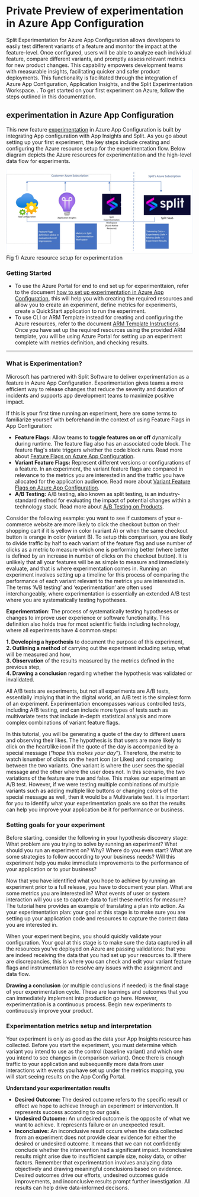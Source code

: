 # Private Preview of experimentation in Azure App Configuration

Split Experimentation for Azure App Configuration allows developers to easily test different variants of a feature and monitor the impact at the feature-level. Once configured, users will be able to analyze each individual feature, compare different variants, and promptly assess relevant metrics for new product changes. This capability empowers development teams with measurable insights, facilitating quicker and safer product deployments. This functionality is facilitated through the integration of Azure App Configuration, Application Insights, and the Split Experimentation Workspace. . To get started on your first experiment on Azure, follow the steps outlined in this documentation.

## experimentation in Azure App Configuration
 
This new feature [experimentation](https://github.com/Muksvso/ExperimentationPreviewDocs?tab=readme-ov-file#what-is-experimentation) in Azure App Configuration is built by integrating App configuration with App Insights and Split. As you go about setting up your first experiment, the key steps include creating and configuring the Azure resource setup for the experimentation flow. Below diagram depicts the Azure resources for experimentation and the high-level data flow for experiments. 

![Resources Diagram](./Images/1.png)
Fig 1) Azure resource setup for experimentation

### Getting Started

- To use the Azure Portal for end to end set up for experimenttaion, refer to the document [how to set up experimentation in Azure App Configuration](/how-to-setup-experimentation.md), this will help you with creating the required resources and allow you to create an experiment, define metrics for experiments, create a QuickStart application to run the experiment. 
- To use CLI or ARM Template instead for creating and configuring the Azure resources, refer to the document [ARM Template Instructions](/ARMTemplateInstructions.md). Once you have set up the required resources using the provided ARM template, you will be using Azure Portal for setting up an experiment complete with metrics definition, and checking results.

---

### What is Experimentation?
Microsoft has partnered with Split Software to deliver experimentation as a feature in Azure App Configuration. Experimentation gives teams a more efficient way to release changes that reduce the severity and duration of incidents and supports app development teams to maximize positive impact. 

If this is your first time running an experiment, here are some terms to familiarize yourself with beforehand in the context of using Feature Flags in App Configuration:<br/>
- **Feature Flags:** Allow teams to **toggle features on or off** dynamically during runtime. The feature flag also has an associated code block. The feature flag's state triggers whether the code block runs. Read more about [Feature Flags on Azure App Configuration](https://learn.microsoft.com/en-us/azure/azure-app-configuration/concept-feature-management#basic-concepts). <br/>
- **Variant Feature Flags:** Represent different versions or configurations of a feature. In an experiment, the variant feature flags are compared in relevance to the metrics you are interested in and the traffic you have allocated for the application audience. Read more about [Variant Feature Flags on Azure App Configuration](https://github.com/microsoft/FeatureManagement-Dotnet/tree/release/v4?tab=readme-ov-file#variants).<br/>
- **A/B Testing:** A/B testing, also known as split testing, is an industry-standard method for evaluating the impact of potential changes within a technology stack. Read more about [A/B Testing on Products](https://www.microsoft.com/en-us/research/group/experimentation-platform-exp/articles/a-b-testing-across-products/).

Consider the following example: you want to see if customers of your e-commerce website are more likely to click the checkout button on their shopping cart if it is yellow in color (variant A) or when the same checkout button is orange in color (variant B). To setup this comparison, you are likely to divide traffic by half to each variant of the feature flag and use number of clicks as a metric to measure which one is performing better (where better is defined by an increase in number of clicks on the checkout button). It is unlikely that all your features will be as simple to measure and immediately evaluate, and that is where experimentation comes in. Running an experiment involves setting up a timeline for this process of comparing the performance of each variant relevant to the metrics you are interested in. The terms ‘A/B testing’ and ‘experimentation’ are often used interchangeably, where experimentation is essentially an extended A/B test where you are systematically testing hypotheses. 

**Experimentation**: The process of systematically testing hypotheses or changes to improve user experience or software functionality. This definition also holds true for most scientific fields including technology, where all experiments have 4 common steps:<br/>

**1.	Developing a hypothesis** to document the purpose of this experiment,  <br/>
**2.	Outlining a method** of carrying out the experiment including setup, what will be measured and how,  <br/>
**3.	Observation** of the results measured by the metrics defined in the previous step,  <br/>
**4.	Drawing a conclusion** regarding whether the hypothesis was validated or invalidated. <br/>

All A/B tests are experiments, but not all experiments are A/B tests, essentially implying that in the digital world, an A/B test is the simplest form of an experiment. Experimentation encompasses various controlled tests, including A/B testing, and can include more types of tests such as multivariate tests that include in-depth statistical analysis and more complex combinations of variant feature flags. 

In this tutorial, you will be generating a quote of the day to different users and observing their likes. The hypothesis is that users are more likely to click on the heart/like icon if the quote of the day is accompanied by a special message (“*hope this makes your day*”). Therefore, the metric to watch isnumber of clicks on the heart icon (or Likes) and comparing between the two variants. One variant is where the user sees the special message and the other where the user does not. In this scenario, the two variations of the feature are true and false. This makes our experiment an A/B test. However, if we were testing multiple combinations of multiple variants such as adding multiple like buttons or changing colors of the special message as well, then it would be a Multivariate test. It is important for you to identify what your experimentation goals are so that the results can help you improve your application be it for performance or business. 

### Setting goals for your experiment
Before starting, consider the following in your hypothesis discovery stage: 
What problem are you trying to solve by running an experiment? What should you run an experiment on? Why? Where do you even start? What are some strategies to follow according to your business needs? Will this experiment help you make immediate improvements to the performance of your application or to your business?

Now that you have identified what you hope to achieve by running an experiment prior to a full release, you have to document your plan. What are some metrics you are interested in? What events of user or system interaction will you use to capture data to fuel these metrics for measure? The tutorial here provides an example of translating a plan into action. As your experimentation plan: your goal at this stage is to make sure you are setting up your application code and resources to capture the correct data you are interested in.

When your experiment begins, you should quickly validate your configuration. Your goal at this stage is to make sure the data captured in all the resources you’ve deployed on Azure are passing validations: that you are indeed receiving the data that you had set up your resources to. If there are discrepancies, this is where you can check and edit your variant feature flags and instrumentation to resolve any issues with the assignment and data flow.

**Drawing a conclusion** (or multiple conclusions if needed) is the final stage of your experimentation cycle. These are learnings and outcomes that you can immediately implement into production go here. However, experimentation is a continuous process. Begin new experiments to continuously improve your product. 

### Experimentation metrics setup and interpretation
Your experiment is only as good as the data your App Insights resource has collected. Before you start the experiment, you must determine which variant you intend to use as the control (baseline variant) and which one you intend to see changes in (comparison variant). Once there is enough traffic to your application and subsequently more data from user interactions with events you have set up under the metrics mapping, you will start seeing results on the App Config Portal.

**Understand your experimentation results**

- **Desired Outcome:** The desired outcome refers to the specific result or effect we hope to achieve through an experiment or intervention. It represents success according to our goals. <br/>
- **Undesired Outcome:** An undesired outcome is the opposite of what we want to achieve. It represents failure or an unexpected result. <br/>
- **Inconclusive:** An inconclusive result occurs when the data collected from an experiment does not provide clear evidence for either the desired or undesired outcome. It means that we can not confidently conclude whether the intervention had a significant impact. Inconclusive results might arise due to insufficient sample size, noisy data, or other factors. Remember that experimentation involves analyzing data objectively and drawing meaningful conclusions based on evidence. Desired outcomes drive our efforts, undesired outcomes guide improvements, and inconclusive results prompt further investigation. All results can help drive data-informed decisons. 

